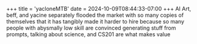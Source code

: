 +++
title = 'yacloneMTB'
date = 2024-10-09T08:44:33-07:00
+++
AI Art, beff, and yacine separately flooded the market with so many copies of themselves that it has tangibly made it harder to hire because so many people with abysmally low skill are convinced generating stuff from prompts, talking about science, and CS201 are what makes value

